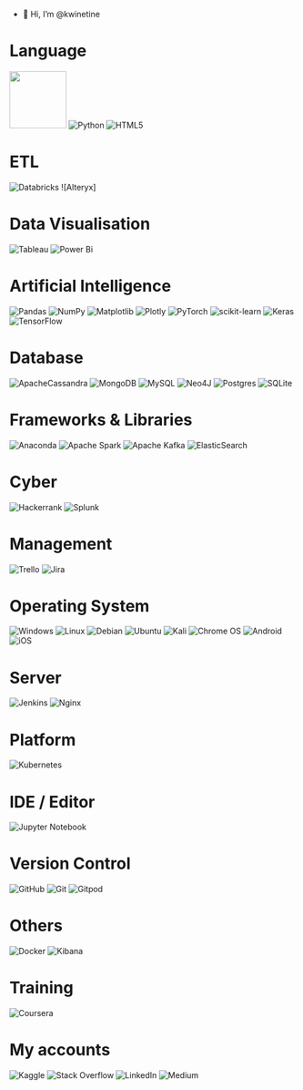 - 👋 Hi, I’m @kwinetine
<!--
- 👀 I’m interested in ...
- 🌱 I’m currently learning ...
- 💞️ I’m looking to collaborate on ...
- 📫 How to reach me ...
-->



# Language
[<img src="https://www.python.org/static/community_logos/python-logo-generic.svg" width="100" target="_blank" />](https://www.python.org)
![Python](https://rncp.eyentek.com)
![HTML5](https://img.shields.io/badge/html5-%23E34F26.svg?style=for-the-badge&logo=html5&logoColor=white)
<!-- ![R](https://img.shields.io/badge/r-%23276DC3.svg?style=for-the-badge&logo=r&logoColor=white) -->

# ETL
![Databricks](https://img.shields.io/badge/Databricks-FF3621?style=for-the-badge&logo=Databricks&logoColor=white)
![Alteryx]


# Data Visualisation
![Tableau](https://img.shields.io/badge/Tableau-E97627?style=for-the-badge&logo=Tableau&logoColor=white)
![Power Bi](https://img.shields.io/badge/power_bi-F2C811?style=for-the-badge&logo=powerbi&logoColor=black)

# Artificial Intelligence
![Pandas](https://img.shields.io/badge/Pandas-2C2D72?style=for-the-badge&logo=pandas&logoColor=white)
![NumPy](https://img.shields.io/badge/numpy-%23013243.svg?style=for-the-badge&logo=numpy&logoColor=white)
![Matplotlib](https://img.shields.io/badge/Matplotlib-%23ffffff.svg?style=for-the-badge&logo=Matplotlib&logoColor=black)
![Plotly](https://img.shields.io/badge/Plotly-%233F4F75.svg?style=for-the-badge&logo=plotly&logoColor=white)
![PyTorch](https://img.shields.io/badge/PyTorch-%23EE4C2C.svg?style=for-the-badge&logo=PyTorch&logoColor=white)
![scikit-learn](https://img.shields.io/badge/scikit--learn-%23F7931E.svg?style=for-the-badge&logo=scikit-learn&logoColor=white)
![Keras](https://img.shields.io/badge/Keras-%23D00000.svg?style=for-the-badge&logo=Keras&logoColor=white)
![TensorFlow](https://img.shields.io/badge/TensorFlow-%23FF6F00.svg?style=for-the-badge&logo=TensorFlow&logoColor=white)

# Database
![ApacheCassandra](https://img.shields.io/badge/cassandra-%231287B1.svg?style=for-the-badge&logo=apache-cassandra&logoColor=white)
![MongoDB](https://img.shields.io/badge/MongoDB-%234ea94b.svg?style=for-the-badge&logo=mongodb&logoColor=white)
![MySQL](https://img.shields.io/badge/mysql-%2300f.svg?style=for-the-badge&logo=mysql&logoColor=white)
![Neo4J](https://img.shields.io/badge/Neo4j-008CC1?style=for-the-badge&logo=neo4j&logoColor=white)
![Postgres](https://img.shields.io/badge/postgres-%23316192.svg?style=for-the-badge&logo=postgresql&logoColor=white)
![SQLite](https://img.shields.io/badge/sqlite-%2307405e.svg?style=for-the-badge&logo=sqlite&logoColor=white)

# Frameworks & Libraries
![Anaconda](https://img.shields.io/badge/Anaconda-%2344A833.svg?style=for-the-badge&logo=anaconda&logoColor=white)
![Apache Spark](https://img.shields.io/badge/Apache%20Spark-FDEE21?style=flat-square&logo=apachespark&logoColor=black)
![Apache Kafka](https://img.shields.io/badge/Apache%20Kafka-000?style=for-the-badge&logo=apachekafka)
![ElasticSearch](https://img.shields.io/badge/-ElasticSearch-005571?style=for-the-badge&logo=elasticsearch)

# Cyber
![Hackerrank](https://img.shields.io/badge/-Hackerrank-2EC866?style=for-the-badge&logo=HackerRank&logoColor=white)
![Splunk](https://img.shields.io/badge/splunk-%23000000.svg?style=for-the-badge&logo=splunk&logoColor=white)

# Management
![Trello](https://img.shields.io/badge/Trello-%23026AA7.svg?style=for-the-badge&logo=Trello&logoColor=white)
![Jira](https://img.shields.io/badge/jira-%230A0FFF.svg?style=for-the-badge&logo=jira&logoColor=white)

# Operating System
![Windows](https://img.shields.io/badge/Windows-0078D6?style=for-the-badge&logo=windows&logoColor=white)
![Linux](https://img.shields.io/badge/Linux-FCC624?style=for-the-badge&logo=linux&logoColor=black)
![Debian](https://img.shields.io/badge/Debian-D70A53?style=for-the-badge&logo=debian&logoColor=white)
![Ubuntu](https://img.shields.io/badge/Ubuntu-E95420?style=for-the-badge&logo=ubuntu&logoColor=white)
![Kali](https://img.shields.io/badge/Kali-268BEE?style=for-the-badge&logo=kalilinux&logoColor=white)
![Chrome OS](https://img.shields.io/badge/chrome%20os-3d89fc?style=for-the-badge&logo=google%20chrome&logoColor=white)
![Android](https://img.shields.io/badge/Android-3DDC84?style=for-the-badge&logo=android&logoColor=white)
![iOS](https://img.shields.io/badge/iOS-000000?style=for-the-badge&logo=ios&logoColor=white)

# Server
![Jenkins](https://img.shields.io/badge/jenkins-%232C5263.svg?style=for-the-badge&logo=jenkins&logoColor=white)
![Nginx](https://img.shields.io/badge/nginx-%23009639.svg?style=for-the-badge&logo=nginx&logoColor=white)

# Platform
![Kubernetes](https://img.shields.io/badge/kubernetes-%23326ce5.svg?style=for-the-badge&logo=kubernetes&logoColor=white)

# IDE / Editor
![Jupyter Notebook](https://img.shields.io/badge/Jupyter-F37626.svg?&style=for-the-badge&logo=Jupyter&logoColor=white)

# Version Control
![GitHub](https://img.shields.io/badge/github-%23121011.svg?style=for-the-badge&logo=github&logoColor=white)
![Git](https://img.shields.io/badge/git-%23F05033.svg?style=for-the-badge&logo=git&logoColor=white)
![Gitpod](https://img.shields.io/badge/gitpod-f06611.svg?style=for-the-badge&logo=gitpod&logoColor=white)

# Others
![Docker](https://img.shields.io/badge/docker-%230db7ed.svg?style=for-the-badge&logo=docker&logoColor=white)
![Kibana](https://img.shields.io/badge/Kibana-005571?style=for-the-badge&logo=Kibana&logoColor=white)

# Training
![Coursera](https://img.shields.io/badge/Coursera-%230056D2.svg?style=for-the-badge&logo=Coursera&logoColor=white)

# My accounts
![Kaggle](https://img.shields.io/badge/Kaggle-035a7d?style=for-the-badge&logo=kaggle&logoColor=white)
![Stack Overflow](https://img.shields.io/badge/-Stackoverflow-FE7A16?style=for-the-badge&logo=stack-overflow&logoColor=white)
![LinkedIn](https://img.shields.io/badge/linkedin-%230077B5.svg?style=for-the-badge&logo=linkedin&logoColor=white)
![Medium](https://img.shields.io/badge/Medium-12100E?style=for-the-badge&logo=medium&logoColor=white)